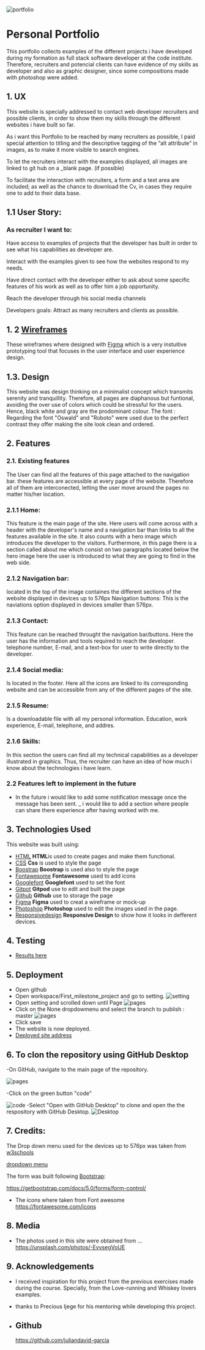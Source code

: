 
![portfolio](/Readme-images/responsive.png)
# Personal Portfolio

This portfolio collects examples of the different projects i have developed during my formation as full stack software developer at the code institute. 
Therefore, recruiters and potencial clients can have evidence of my skills as developer and also as graphic designer, since some compositions made with photoshop were added. 


 
##  1. UX
This website is specially addressed to contact  web developer recruiters and possible clients, in order to show them my skills through the different websites i have built so far. 
 

As i want this Portfolio to be reached by  many recruiters as possible, I paid special attention to titling  and  the descriptive tagging of the “alt attribute” in images,  as to make it more visible to search engines. 

To let the recruiters interact with the examples displayed, all images are linked to git hub on a _blank page. (if possible)

To facilitate the interaction with recruiters, a form and a text area are included; as well as the chance to download the Cv, in cases they require one to add to their data base. 



## 1.1 User Story: 
### As recruiter I want to:
Have access to examples of projects that the developer has built in order to see what his capabilities as developer are.

 Interact with the examples given to see how the websites respond to my needs. 

Have direct contact with the developer either to ask about some specific features of his work as well as to offer him a job opportunity. 

Reach the developer through his social media channels


Developers goals: 
Attract  as many  recruiters and clients as possible.


## 1. 2  [Wireframes](/wiframes-images/wiframes.jpg) 
These wireframes where designed  with [Figma](https://www.figma.com/)
which is a very instuitive prototyping tool that focuses in the user interface and user experience design.

## 1.3. Design

This website was design thinking on a minimalist 
concept which transmits serenity and tranquillity. Therefore, all pages are diaphanous but funtional, avoiding the over use of colors which could be stressful for the users. Hence, black white and gray are the prodominant colour.
The font : 
Regarding the font "Oswald" and "Roboto" were used due to the perfect contrast they offer making the site look clean and ordered. 


## 2. Features

### 2.1. Existing features

 The User can find all the features of this page attached to the navigation bar. these features are accessible at every page of the website. Therefore all of them are interconected, letting the user move around the pages no matter his/her location. 

### 2.1.1 Home:

This feature is the main page of the site. Here users will come across with a header with the developer's name and a navigation bar than links to all the features available in the site.  It also counts with a hero image which introduces the developer to the visitors. Furthermore, in this page there is a section called  about me which consist on two paragraphs located below the hero image here the user is introduced to what they are going to find in the web side. 

### 2.1.2 Navigation bar:  
located in the top of the image containes the different sections of the website displayed in devices up to 576px
 Navigation buttons:  This is the naviations option displayed in devices smaller than 576px.
        


### 2.1.3 Contact:
 This feature can be reached throught the navigation bar/buttons. Here the user  has the information and tools required to reach the developer. telephone number, E-mail, and a text-box for user to write directly to the developer.

### 2.1.4 Social media: 
Is located in the footer. Here all the icons are  linked  to its corresponding website and can be accessible from any of the different pages of the site.

### 2.1.5 Resume: 
Is a downloadable file with all my personal information. Education, work experience, E-mail, telephone, and addres. 

### 2.1.6 Skills:
 In this section the users can find all my technical capabilities as a developer illustrated in graphics. Thus, the recruiter can have an idea of how much i  know about the  technologies i have learn. 

### 2.2 Features left to implement in the future
 - In the future i would like to add some notification message once the message has been sent. 
 _ i would like to add a section where  people can share there experience after having worked with me. 



## 3. Technologies Used
This website was built using:
- [HTML](https://html.com) **HTML**is used to create pages and make them functional.
- [CSS](https://css3.com) **Css** is used to style the page
- [Boostrap](https://Boostrap.com) **Boostrap** is used also to style the page
- [Fontawesome](https://fontawesome.com/) **Fontawesome** used to add icons
- [Googlefont](https://fonts.google.com/) **Googlefont** used to set the font
- [Gitpot](http://gitpod.io/) **Gitpod** use to edit and built the page
- [Github](http://github.com/) **Github** use to storage the page 
- [Figma](http://figma.com/) **Figma** used to creat a wireframe or mock-up 
- [Photoshop](http://photoshop.com/) **Photoshop** used to edit the images used in the page. 
- [Responsivedesign](http://ami.responsivedesign.is/) **Responsive Design** to show how it looks in defferent devices. 


## 4. Testing
 
  - [Results here](testing.md)
 

  

## 5. Deployment
- Open github 
- Open workspace/First_milestone_project and go to setting.
![setting](/Readme-images/settings.png)
- Open setting and scrolled down until Page
![pages](/Readme-images/pages.png)
- Click on the None dropdowmenu and select the branch to publish : master
![pages](/Readme-images/branches.png)
- Click save
- The website is now deployed.
- [Deployed site address](https://juliandavid-garcia.github.io/First_milestone_project/)

## 6. To clon the repository using GitHub Desktop
-On GitHub, navigate to the main page of the repository.

![pages](/Readme-images/branches.png)

-Click on the green button "code"

![code](/Readme-images/code-button.png)
-Select "Open with GitHub Desktop" to clone and open the the respository with GitHub Desktop.
![Desktop](/Readme-images/Desktop.png)



## 7. Credits:
The Drop down menu used for the devices up to 576px was taken from 
 [w3schools](www.w3schools.com)

[dropdown menu](https://getbootstrap.com/docs/4.1/components/dropdowns/)

The form was built following [Bootstrap](www.Bootstrap.com):

https://getbootstrap.com/docs/5.0/forms/form-control/
- The icons where taken from Font awesome
https://fontawesome.com/icons

## 8. Media
- The photos used in this site were obtained from ...
https://unsplash.com/photos/-EvvsegVoUE

## 9. Acknowledgements

- I received inspiration for this project from the previous exercises made during the course. Specially, from the Love-running and Whiskey lovers examples. 
- thanks to Precious Ijege for his mentoring while developing this project. 


- ## Github
  https://github.com/juliandavid-garcia

